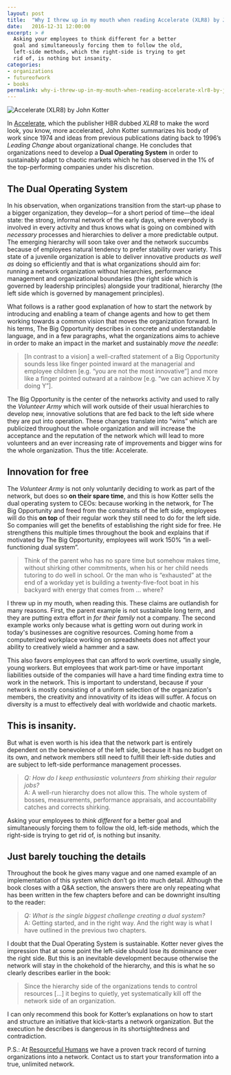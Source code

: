 ```yaml
---
layout: post
title:  "Why I threw up in my mouth when reading Accelerate (XLR8) by John Kotter"
date:   2016-12-31 12:00:00
excerpt: > #
  Asking your employees to think different for a better
  goal and simultaneously forcing them to follow the old, 
  left-side methods, which the right-side is trying to get 
  rid of, is nothing but insanity.
categories:
- organizations
- futureofwork
- books
permalink: why-i-threw-up-in-my-mouth-when-reading-accelerate-xlr8-by-john-kotter
---
```


![Accelerate (XLR8) by John Kotter][photo]

In [Accelerate][book], which the publisher HBR dubbed *XLR8* to make the word look, you know, more accelerated, John Kotter summarizes his body of work since 1974 and ideas from previous publications dating back to 1996’s *Leading Change* about organizational change. He concludes that organizations need to develop a **Dual Operating System** in order to sustainably adapt to chaotic markets which he has observed in the 1% of the top-performing companies under his discretion. 

## The Dual Operating System

In his observation, when organizations transition from the start-up phase to a bigger organization, they develop—for a short period of time—the ideal state: the strong, informal network of the early days, where everybody is involved in every activity and thus knows what is going on combined with *necessary* processes and hierarchies to deliver a more predictable output. The emerging hierarchy will soon take over and the network succumbs because of employees natural tendency to prefer stability over variety. This state of a juvenile organization is able to deliver innovative products *as well as* doing so efficiently and that is what organizations should aim for: running a network organization without hierarchies, performance management and organizational boundaries (the right side which is governed by leadership principles) alongside your traditional, hierarchy (the left side which is governed by management principles).

What follows is a rather good explanation of how to start the network by introducing and enabling a team of change agents and how to get them working towards a common vision that moves the organization forward. In his terms, The Big Opportunity describes in concrete and understandable language, and in a few paragraphs, what the organizations aims to achieve in order to make an impact in the market and sustainably *move the needle*:

> [In contrast to a vision] a well-crafted statement of a Big Opportunity sounds less like finger pointed inward at the managerial and employee children [e.g. “you are not the most innovative”] and more like a finger pointed outward at a rainbow [e.g. “we can achieve X by doing Y”].

The Big Opportunity is the center of the networks activity and used to rally the *Volunteer Army* which will work outside of their usual hierarchies to develop new, innovative solutions that are fed back to the left side where they are put into operation. These changes translate into “wins” which are publicized throughout the whole organization and will increase the acceptance and the reputation of the network which will lead to more volunteers and an ever increasing rate of improvements and bigger wins for the whole organization. Thus the title: Accelerate.

## Innovation for free

The *Volunteer Army* is not only voluntarily deciding to work as part of the network, but does so **on their spare time**, and this is how  Kotter sells the dual operating system to CEOs: because working in the network, for The Big Opportunity and freed from the constraints of the left side, employees will do this **on top** of their regular work they still need to do for the left side. So companies will get the benefits of establishing the right side for free. He strengthens this multiple times throughout the book and explains that if motivated by The Big Opportunity, employees will work 150% “in a well-functioning dual system”.

> Think of the parent who has no spare time but somehow makes time, without shirking other commitments, when his or her child needs tutoring to do well in school. Or the man who is “exhausted” at the end of a workday yet is building a twenty-five-foot boat in his backyard with energy that comes from … where?

I threw up in my mouth, when reading this. These claims are outlandish for many reasons. First, the parent example is not sustainable long term, and they are putting extra effort in *for their family* not a company. The second example works only because what is getting worn out during work in today's businesses are cognitive resources. Coming home from a computerized workplace working on spreadsheets does not affect your ability to creatively wield a hammer and a saw.

This also favors employees that can afford to work overtime, usually single, young workers. But employees that work part-time or have important liabilities outside of the companies will have a hard time finding extra time to work in the network. This is important to understand, because if your network is mostly consisting of a uniform selection of the organization's members, the creativity and innovativity of its ideas will suffer. A focus on diversity is a must to effectively deal with worldwide and chaotic markets.

## This is insanity. 

But what is even worth is his idea that the network part is entirely dependent on the benevolence of the left side, because it has no budget on its own, and network members still need to fulfill their left-side duties and are subject to left-side performance management processes. 

> *Q: How do I keep enthusiastic volunteers from shirking their regular jobs?*  
> A: A well-run hierarchy does not allow this. The whole system of bosses, measurements, performance appraisals, and accountability catches and corrects shirking.

Asking your employees to *think different* for a better goal and simultaneously forcing them to follow the old, left-side methods, which the right-side is trying to get rid of, is nothing but insanity.

## Just barely touching the details

Throughout the book he gives many vague and one named example of an implementation of this system which don’t go into much detail. Although the book closes with a Q&A section, the answers there are only repeating what has been written in the few chapters before and can be downright insulting to the reader:

> *Q: What is the single biggest challenge creating a dual system?*  
> A: Getting started, and in the right way. And the right way is what I have outlined in the previous two chapters.

I doubt that the Dual Operating System is sustainable. Kotter never gives the impression that at some point the left-side should lose its dominance over the right side. But this is an inevitable development because otherwise the network will stay in the chokehold of the hierarchy, and this is what he so clearly describes earlier in the book:

> Since the hierarchy side of the organizations tends to control resources […] it begins to quietly, yet systematically kill off the network side of an organization.

I can only recommend this book for Kotter’s explanations on how to start and structure an initiative that kick-starts a network organization. But the execution he describes is dangerous in its shortsightedness and contradiction.

P.S.: At [Resourceful Humans][RH] we have a proven track record of turning organizations into a network. Contact us to start your transformation into a true, unlimited network.

[RH]: http://www.resourceful-humans.com/?utm_source=coderbyheart&utm_medium=blogpost&utm_campaign=why-i-threw-up-in-my-mouth-when-reading-accelerate-xlr8-by-john-kotter
[photo]: https://farm1.staticflickr.com/482/31850193932_79e83aaf19_z_d.jpg
[book]: http://amzn.to/2iid1Wv 
